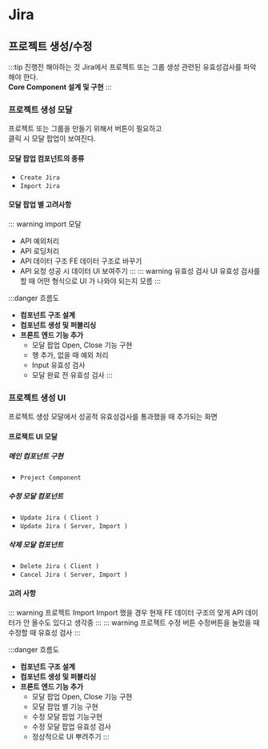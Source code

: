 # Jira


## 프로젝트 생성/수정

:::tip 진행전 해야하는 것
Jira에서 프로젝트 또는 그룹 생성 관련된 유효성검사를 파악해야 한다.    
**Core Component 설계 및 구현**
:::


### 프로젝트 생성 모달

프로젝트 또는 그룹을 만들기 위해서 버튼이 필요하고	    
  클릭 시 모달 팝업이 보여진다.
#### 모달 팝업 컴포넌트의 종류
- `Create Jira`
- `Import Jira`

#### 모달 팝업 별 고려사항
::: warning import 모달 
- API 예외처리 
- API 로딩처리
- API 데이터 구조 FE 데이터 구조로 바꾸기 
- API 요청 성공 시 데이터 UI 보여주기
:::
::: warning 유효성 검사 UI
유효성 검사를 할 때 어떤 형식으로 UI 가 나와야 되는지 모름
:::

:::danger 흐름도
  - **컴포넌트 구조 설계**
  - **컴포넌트 생성 및 퍼블리싱**
  - **프론트 엔드 기능 추가**
  	- 모달 팝업 Open, Close 기능 구현
  	- 행 추가, 없을 때 예외 처리
  	- Input 유효성 검사
  	- 모달 완료 전 유효성 검사
:::

### 프로젝트 생성 UI 
프로젝트 생성 모달에서 성공적 유효성검사를 통과했을 때 추가되는 화면
#### 프로젝트 UI 모달 
##### 메인 컴포넌트 구현
- `Project Component`

##### 수정 모달 컴포넌트
- `Update Jira ( Client )`
- `Update Jira ( Server, Import )`
##### 삭제 모달 컴포넌트
- `Delete Jira ( Client )`
- `Cancel Jira ( Server, Import )`
#### 고려 사항
::: warning 프로젝트 Import
Import 했을 경우 현재 FE 데이터 구조의 맞게 API 데이터가 안 올수도 있다고 생각중
:::
::: warning 프로젝트 수정 버튼
수정버튼을 눌렀을 때 수정할 때 유효성 검사
:::

:::danger 흐름도
  - **컴포넌트 구조 설계**
  - **컴포넌트 생성 및 퍼블리싱**
  - **프론트 엔드 기능 추가**
  	- 모달 팝업 Open, Close 기능 구현
  	- 모달 팝업 별 기능 구현
  	- 수정 모달 팝업 기능구현 
  	- 수정 모달 팝업 유효성 검사
  	- 정상적으로 UI 뿌려주기
:::

<!-- ## 프로젝트 상세 -->